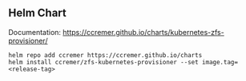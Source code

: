 ## Helm Chart

Documentation: https://ccremer.github.io/charts/kubernetes-zfs-provisioner/

```
helm repo add ccremer https://ccremer.github.io/charts
helm install ccremer/zfs-kubernetes-provisioner --set image.tag=<release-tag>
```
